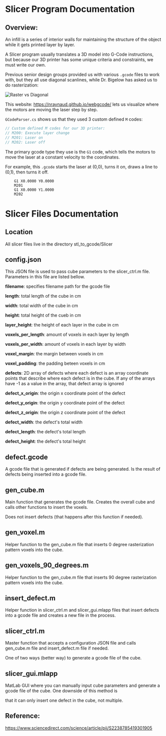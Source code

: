 # Slicer Program Documentation

## Overview:
An infill is a series of interior walls for maintaining the structure of the object while it gets printed layer by layer.

A Slicer program usually translates a 3D model into G-Code instructions, but because our 3D printer has some unique criteria and constraints, we must write our own.

Previous senior design groups provided us with various `.gcode` files to work with, but they all use diagonal scanlines, while Dr. Bigelow has asked us to do rasterization:

![Raster vs Diagonal](https://ars.els-cdn.com/content/image/1-s2.0-S2238785419301905-gr2.jpg)

This website: https://nraynaud.github.io/webgcode/ lets us visualize where the motors are moving the laser step by step.

`GCodeParser.cs` shows us that they used 3 custom defined `M` codes:
```c
// Custom defined M codes for our 3D printer: 
// M200: Execute layer change
// M201: Laser on
// M202: Laser off
```
The primary gcode type they use is the `G1` code, which tells the motors to move the laser at a constant velocity to the coordinates. 

For example, this `.gcode` starts the laser at (0,0), turns it on, draws a line to (0,1), then turns it off.

```gcode
    G1 X0.0000 Y0.0000
    M201
    G1 X0.0000 Y1.0000
    M202
```
# Slicer Files Documentation

## Location
All slicer files live in the directory stl_to_gcode/Slicer

## config.json
This JSON file is used to pass cube parameters to the slicer_ctrl.m file. Parameters in this file are listed bellow. 

**filename**: specifies filename path for the gcode file

**length**: total length of the cube in cm

**width**: total width of the cube in cm

**height**: total height of the cueb in cm

**layer_height**: the height of each layer in the cube in cm

**voxels_per_length**: amount of voxels in each layer by length

**voxels_per_width**: amount of voxels in each layer by width

**voxel_margin**: the margin between voxels in cm

**voxel_padding**: the padding beteen voxels in cm

**defects**: 2D array of defects where each defect is an array coordinate points that describe where each defect is in the cube. If any of the
arrays have -1 as a value in the array, that defect array is ignored

**defect_x_origin**: the origin x coordinate point of the defect

**defect_y_origin**: the origin y coordinate point of the defect

**defect_z_origin**: the origin z coordinate point of the defect

**defect_width**: the defect's total width

**defect_length**: the defect's total length

**defect_height**: the defect's total height 

## defect.gcode
A gcode file that is generated if defects are being generated. Is the result of defects being inserted into a gcode file.

## gen_cube.m
Main function that generates the gcode file. Creates the overall cube and calls other functions to insert the voxels.

Does not insert defects (that happens after this function if needed). 

## gen_voxel.m
Helper function to the gen_cube.m file that inserts 0 degree rasterization pattern voxels into the cube.

## gen_voxels_90_degrees.m
Helper function to the gen_cube.m file that inserts 90 degree rasterization pattern voxels into the cube.

## insert_defect.m 
Helper function in slicer_ctrl.m and slicer_gui.mlapp files that insert defects into a gcode file and creates a new file in the process.

## slicer_ctrl.m
Master function that accepts a configuration JSON file and calls gen_cube.m file and insert_defect.m file if needed.

One of two ways (better way) to generate a gcode file of the cube.

## slicer_gui.mlapp
MatLab GUI where you can manually input cube parameters and generate a gcode file of the cube. One downside of this method is

that it can only insert one defect in the cube, not multiple. 

## Reference:
https://www.sciencedirect.com/science/article/pii/S2238785419301905
